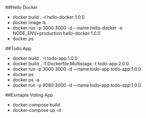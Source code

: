 ##Hello Docker
- docker build . -t hello-docker:1.0.0
- docker image ls
- docker run -p 3000:3000 -d --name hello-docker -e NODE_ENV=production hello-docker:1.0.0
- docker ps

##Todo App

- docker build . -t todo-app:1.0.0
- docker build . -f Dockerfile.Multistage -t todo-app:2.0.0
- docker run -p 3000:3000 -d --name todo-app todo-app:1.0.0
- docker ps
- docker ps -a
- docker run -p 8080:3000 -d --name todo-app todo-app:1.0.0

##Exmaple Voting App
- docker-compose build
- docker-compose up -d
